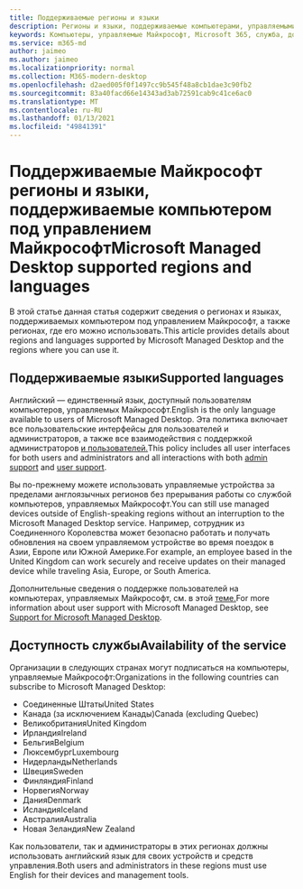 ```yaml
---
title: Поддерживаемые регионы и языки
description: Регионы и языки, поддерживаемые компьютерами, управляемыми Майкрософт
keywords: Компьютеры, управляемые Майкрософт, Microsoft 365, служба, документация
ms.service: m365-md
author: jaimeo
ms.author: jaimeo
ms.localizationpriority: normal
ms.collection: M365-modern-desktop
ms.openlocfilehash: d2aed005f0f1497cc9b545f48a8cb1dae3c90fb2
ms.sourcegitcommit: 83a40facd66e14343ad3ab72591cab9c41ce6ac0
ms.translationtype: MT
ms.contentlocale: ru-RU
ms.lasthandoff: 01/13/2021
ms.locfileid: "49841391"
---
```

# <a name="microsoft-managed-desktop-supported-regions-and-languages"></a><span data-ttu-id="f65ff-104">Поддерживаемые Майкрософт регионы и языки, поддерживаемые компьютером под управлением Майкрософт</span><span class="sxs-lookup"><span data-stu-id="f65ff-104">Microsoft Managed Desktop supported regions and languages</span></span>

<span data-ttu-id="f65ff-105">В этой статье данная статья содержит сведения о регионах и языках, поддерживаемых компьютером под управлением Майкрософт, а также регионах, где его можно использовать.</span><span class="sxs-lookup"><span data-stu-id="f65ff-105">This article provides details about regions and languages supported by Microsoft Managed Desktop and the regions where you can use it.</span></span>

## <a name="supported-languages"></a><span data-ttu-id="f65ff-106">Поддерживаемые языки</span><span class="sxs-lookup"><span data-stu-id="f65ff-106">Supported languages</span></span>

<span data-ttu-id="f65ff-107">Английский — единственный язык, доступный пользователям компьютеров, управляемых Майкрософт.</span><span class="sxs-lookup"><span data-stu-id="f65ff-107">English is the only language available to users of Microsoft Managed Desktop.</span></span> <span data-ttu-id="f65ff-108">Эта политика включает все пользовательские интерфейсы для пользователей и [](https://docs.microsoft.com/microsoft-365/managed-desktop/working-with-managed-desktop/admin-support) администраторов, а также все взаимодействия с поддержкой администраторов [и пользователей.](https://docs.microsoft.com/microsoft-365/managed-desktop/working-with-managed-desktop/end-user-support)</span><span class="sxs-lookup"><span data-stu-id="f65ff-108">This policy includes all user interfaces for both users and administrators and all interactions with both [admin support](https://docs.microsoft.com/microsoft-365/managed-desktop/working-with-managed-desktop/admin-support) and [user support](https://docs.microsoft.com/microsoft-365/managed-desktop/working-with-managed-desktop/end-user-support).</span></span>


<span data-ttu-id="f65ff-109">Вы по-прежнему можете использовать управляемые устройства за пределами англоязычных регионов без прерывания работы со службой компьютеров, управляемых Майкрософт.</span><span class="sxs-lookup"><span data-stu-id="f65ff-109">You can still use managed devices outside of English-speaking regions without an interruption to the Microsoft Managed Desktop service.</span></span> <span data-ttu-id="f65ff-110">Например, сотрудник из Соединенного Королевства может безопасно работать и получать обновления на своем управляемом устройстве во время поездок в Азии, Европе или Южной Америке.</span><span class="sxs-lookup"><span data-stu-id="f65ff-110">For example, an employee based in the United Kingdom can work securely and receive updates on their managed device while traveling Asia, Europe, or South America.</span></span> 

<span data-ttu-id="f65ff-111">Дополнительные сведения о поддержке пользователей на компьютерах, управляемых Майкрософт, см. в этой [теме.](https://docs.microsoft.com/microsoft-365/managed-desktop/service-description/support)</span><span class="sxs-lookup"><span data-stu-id="f65ff-111">For more information about user support with Microsoft Managed Desktop, see [Support for Microsoft Managed Desktop](https://docs.microsoft.com/microsoft-365/managed-desktop/service-description/support).</span></span>

## <a name="availability-of-the-service"></a><span data-ttu-id="f65ff-112">Доступность службы</span><span class="sxs-lookup"><span data-stu-id="f65ff-112">Availability of the service</span></span>

<span data-ttu-id="f65ff-113">Организации в следующих странах могут подписаться на компьютеры, управляемые Майкрософт:</span><span class="sxs-lookup"><span data-stu-id="f65ff-113">Organizations in the following countries can subscribe to Microsoft Managed Desktop:</span></span>

- <span data-ttu-id="f65ff-114">Соединенные Штаты</span><span class="sxs-lookup"><span data-stu-id="f65ff-114">United States</span></span>
- <span data-ttu-id="f65ff-115">Канада (за исключением Канады)</span><span class="sxs-lookup"><span data-stu-id="f65ff-115">Canada (excluding Quebec)</span></span>
- <span data-ttu-id="f65ff-116">Великобритания</span><span class="sxs-lookup"><span data-stu-id="f65ff-116">United Kingdom</span></span>
- <span data-ttu-id="f65ff-117">Ирландия</span><span class="sxs-lookup"><span data-stu-id="f65ff-117">Ireland</span></span>
- <span data-ttu-id="f65ff-118">Бельгия</span><span class="sxs-lookup"><span data-stu-id="f65ff-118">Belgium</span></span>
- <span data-ttu-id="f65ff-119">Люксембург</span><span class="sxs-lookup"><span data-stu-id="f65ff-119">Luxembourg</span></span>
- <span data-ttu-id="f65ff-120">Нидерланды</span><span class="sxs-lookup"><span data-stu-id="f65ff-120">Netherlands</span></span>
- <span data-ttu-id="f65ff-121">Швеция</span><span class="sxs-lookup"><span data-stu-id="f65ff-121">Sweden</span></span>
- <span data-ttu-id="f65ff-122">Финляндия</span><span class="sxs-lookup"><span data-stu-id="f65ff-122">Finland</span></span>
- <span data-ttu-id="f65ff-123">Норвегия</span><span class="sxs-lookup"><span data-stu-id="f65ff-123">Norway</span></span>
- <span data-ttu-id="f65ff-124">Дания</span><span class="sxs-lookup"><span data-stu-id="f65ff-124">Denmark</span></span>
- <span data-ttu-id="f65ff-125">Исландия</span><span class="sxs-lookup"><span data-stu-id="f65ff-125">Iceland</span></span>
- <span data-ttu-id="f65ff-126">Австралия</span><span class="sxs-lookup"><span data-stu-id="f65ff-126">Australia</span></span>
- <span data-ttu-id="f65ff-127">Новая Зеландия</span><span class="sxs-lookup"><span data-stu-id="f65ff-127">New Zealand</span></span>

<span data-ttu-id="f65ff-128">Как пользователи, так и администраторы в этих регионах должны использовать английский язык для своих устройств и средств управления.</span><span class="sxs-lookup"><span data-stu-id="f65ff-128">Both users and administrators in these regions must use English for their devices and management tools.</span></span> 
